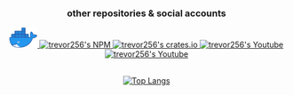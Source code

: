 <h3 align="center">other repositories & social accounts</h3>


<div align="center">
  
<a href="https://hub.docker.com/u/trevor256">
  <img alt="trevor256's Docker" width="50px" src="https://github.com/docker/docker.github.io/blob/master/images/engine.svg" />
</a>
  
<a href="https://www.npmjs.com/~trevor256">
  <img alt="trevor256's NPM" width="40px" src="https://github.com/npm/logos/blob/master/npm%20square/n-64.png"/>
</a>
  
<a href="https://crates.io/users/trevor256">
  <img alt="trevor256's crates.io" width="50px" src="https://github.com/rust-lang/crates.io/blob/master/public/assets/Cargo-Logo-Small.png" />
</a>
  
<a href="https://www.youtube.com/channel/UC7U47K09nNH-KX7-v4bd-kw">
  <img alt="trevor256's Youtube" width="40px" src="https://raw.githubusercontent.com/peterthehan/peterthehan/master/assets/youtube.svg" />
</a>
  
<a href="https://twitter.com/trevbot256">
  <img alt="trevor256's Youtube" width="40px" src="https://raw.githubusercontent.com/peterthehan/peterthehan/master/assets/twitter.svg" />
</a>
 
  <br/>
<br/>
  
[![Top Langs](https://github-readme-stats.vercel.app/api/top-langs/?username=trevor256&layout=compact&langs_count=6&theme=dark)](https://github.com/anuraghazra/github-readme-stats)
 
 </div>
